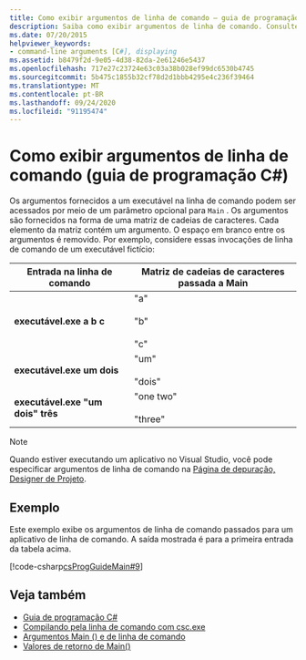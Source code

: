 ```yaml
---
title: Como exibir argumentos de linha de comando – guia de programação C#
description: Saiba como exibir argumentos de linha de comando. Consulte um exemplo de código e exiba recursos adicionais disponíveis.
ms.date: 07/20/2015
helpviewer_keywords:
- command-line arguments [C#], displaying
ms.assetid: b8479f2d-9e05-4d38-82da-2e61246e5437
ms.openlocfilehash: 717e27c23724e63c03a38b028ef99dc6530b4745
ms.sourcegitcommit: 5b475c1855b32cf78d2d1bbb4295e4c236f39464
ms.translationtype: MT
ms.contentlocale: pt-BR
ms.lasthandoff: 09/24/2020
ms.locfileid: "91195474"
---
```

# <a name="how-to-display-command-line-arguments-c-programming-guide"></a>Como exibir argumentos de linha de comando (guia de programação C#)

Os argumentos fornecidos a um executável na linha de comando podem ser acessados por meio de um parâmetro opcional para `Main` . Os argumentos são fornecidos na forma de uma matriz de cadeias de caracteres. Cada elemento da matriz contém um argumento. O espaço em branco entre os argumentos é removido. Por exemplo, considere essas invocações de linha de comando de um executável fictício:  
  
|Entrada na linha de comando|Matriz de cadeias de caracteres passada a Main|  
|----------------------------|-------------------------------------|  
|**executável.exe a b c**|"a"<br /><br /> "b"<br /><br /> "c"|  
|**executável.exe um dois**|"um"<br /><br /> "dois"|  
|**executável.exe "um dois" três**|"one two"<br /><br /> "three"|  
  
> [!NOTE]
> Quando estiver executando um aplicativo no Visual Studio, você pode especificar argumentos de linha de comando na [Página de depuração, Designer de Projeto](/visualstudio/ide/reference/debug-page-project-designer).  
  
## <a name="example"></a>Exemplo  

 Este exemplo exibe os argumentos de linha de comando passados para um aplicativo de linha de comando. A saída mostrada é para a primeira entrada da tabela acima.  
  
 [!code-csharp[csProgGuideMain#9](~/samples/snippets/csharp/VS_Snippets_VBCSharp/csProgGuideMain/CS/Class1.cs#9)]  
  
## <a name="see-also"></a>Veja também

- [Guia de programação C#](../index.md)
- [Compilando pela linha de comando com csc.exe](../../language-reference/compiler-options/command-line-building-with-csc-exe.md)
- [Argumentos Main () e de linha de comando](./index.md)
- [Valores de retorno de Main()](./main-return-values.md)
